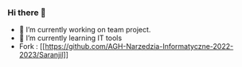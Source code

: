 ### Hi there 👋


- 🔭 I’m currently working on team project.
- 🌱 I’m currently learning IT tools
- Fork : [[https://github.com/AGH-Narzedzia-Informatyczne-2022-2023/Saranjil]] 
